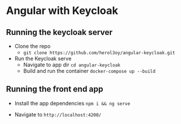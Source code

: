 # Angular with Keycloak
## Running the keycloak server
- Clone the repo
  - `git clone https://github.com/herol3oy/angular-keycloak.git`
- Run the Keycloak serve 
  - Navigate to app dir `cd angular-keycloak`
  - Build and run the container `docker-compose up --build`
  
## Running the front end app
- Install the app dependencies `npm i && ng serve`
  
- Navigate to `http://localhost:4200/`
